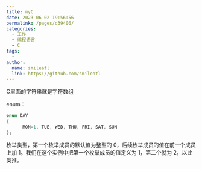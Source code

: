 ```yaml
---
title: myC
date: 2023-06-02 19:56:56
permalink: /pages/d39406/
categories:
  - 工作
  - 编程语言
  - C
tags:
  - 
author: 
  name: smileatl
  link: https://github.com/smileatl
---
```

C里面的字符串就是字符数组





enum：

```c
enum DAY
{
      MON=1, TUE, WED, THU, FRI, SAT, SUN
};
```

枚举类型，第一个枚举成员的默认值为整型的 0，后续枚举成员的值在前一个成员上加 1。我们在这个实例中把第一个枚举成员的值定义为 1，第二个就为 2，以此类推。


